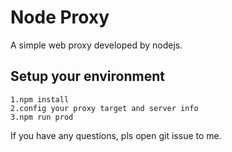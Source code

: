 # Node Proxy

A simple web proxy developed by nodejs.

## Setup your environment

```
1.npm install
2.config your proxy target and server info
3.npm run prod
```

If you have any questions, pls open git issue to me.
